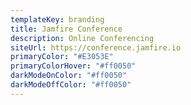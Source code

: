 ```yaml
---
templateKey: branding
title: Jamfire Conference
description: Online Conferencing
siteUrl: https://conference.jamfire.io
primaryColor: "#E3053E"
primaryColorHover: "#ff0050"
darkModeOnColor: "#ff0050"
darkModeOffColor: "#ff0050"
---
```

